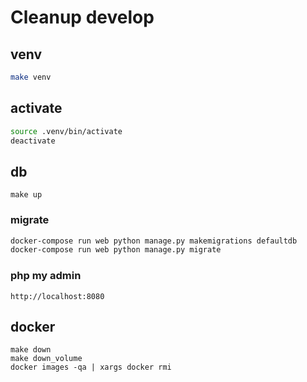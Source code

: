 # Cleanup develop

## venv

```sh
make venv
```

## activate

```sh
source .venv/bin/activate
deactivate
```

## db

```shell
make up
```

### migrate

```sh
docker-compose run web python manage.py makemigrations defaultdb
docker-compose run web python manage.py migrate
```

### php my admin

`http://localhost:8080`

## docker

```shell
make down
make down_volume
docker images -qa | xargs docker rmi
```


